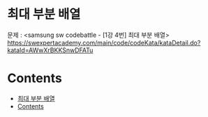 # 최대 부분 배열

문제 : <samsung sw codebattle - [1강 4번] 최대 부분 배열> <br/>
<https://swexpertacademy.com/main/code/codeKata/kataDetail.do?kataId=AWwXrBKKSnwDFATu>

# Contents

- [최대 부분 배열](#%ec%b5%9c%eb%8c%80-%eb%b6%80%eb%b6%84-%eb%b0%b0%ec%97%b4)
- [Contents](#contents)
